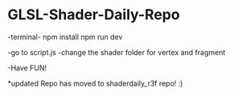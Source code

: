 # GLSL-Shader-Daily-Repo
-terminal-
npm install
npm run dev

-go to script.js
-change the shader folder for vertex and fragment

-Have FUN!

*updated Repo has moved to shaderdaily_r3f repo! :)

